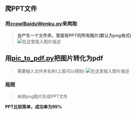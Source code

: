 ## 爬PPT文件
### 用[crawlBaiduWenku.py](https://github.com/vict-cn/crawlBaiduWenku/blob/master/crawlBaiduWenku.py)来爬取

> **会产生一个文件夹，里面有PPT的所有图片(默认为png格式)**
> ![在这里插入图片描述](https://img-blog.csdnimg.cn/20191210150421561.png?x-oss-process=image/watermark,type_ZmFuZ3poZW5naGVpdGk,shadow_10,text_aHR0cHM6Ly9ibG9nLmNzZG4ubmV0L3dlaXhpbl80NTU3ODYwMA==,size_16,color_FFFFFF,t_70)
## 用[pic_to_pdf.py](https://github.com/vict-cn/crawlBaiduWenku/blob/master/pic_to_pdf.py)把图片转化为pdf
> 需要输入文件夹名称(上面可以得到)
> ![在这里插入图片描述](https://img-blog.csdnimg.cn/20191210150444111.png?x-oss-process=image/watermark,type_ZmFuZ3poZW5naGVpdGk,shadow_10,text_aHR0cHM6Ly9ibG9nLmNzZG4ubmV0L3dlaXhpbl80NTU3ODYwMA==,size_16,color_FFFFFF,t_70)
### 局限
> 未把png图片形成PPT文件

**PPT比较简单，成功率为99%**
